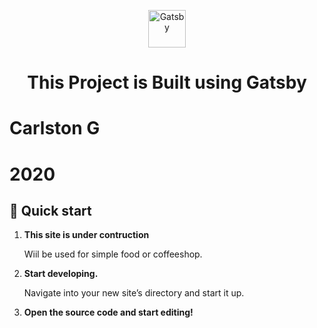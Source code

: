 
<p align="center">
  <a href="https://www.gatsbyjs.org">
    <img alt="Gatsby" src="https://www.gatsbyjs.org/monogram.svg" width="60" />
  </a>
</p>
<h1 align="center">
  This Project is Built using Gatsby
</h1>
<h1>Carlston G</h1>
<h1>2020</h1>

## 🚀 Quick start

1.  **This site is under contruction**

    Wiil be used for simple food or coffeeshop.


2.  **Start developing.**

    Navigate into your new site’s directory and start it up.

3.  **Open the source code and start editing!**

 
